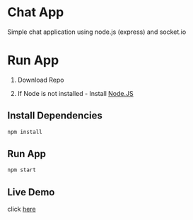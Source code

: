 # Chat App

Simple chat application using node.js (express) and socket.io

# Run App

1. Download Repo

2. If Node is not installed - Install [Node.JS](https://nodejs.org/en/)

## Install Dependencies

```bash
npm install
```

## Run App

```bash
npm start
```

## Live Demo

click [here](https://daniel-chat-app-node.herokuapp.com/)
